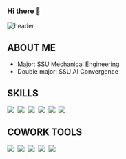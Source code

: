 ### Hi there 👋

![header](https://capsule-render.vercel.app/api?type=waving&color=C4DEEE&height=300&section=header&StrokeWidth=2&text=Seoyun💫&fontColor=78AAC3&fontSize=70&fontAlign=75&animation=fadeIn)

## ABOUT ME
* Major: SSU Mechanical Engineering
* Double major: SSU AI Convergence 


## SKILLS
<p align = "left">
    <img src ="https://img.shields.io/badge/-C-E2D2D2?style=flat-square&logo=C&logoColor=white"></a>&nbsp
    <img src ="https://img.shields.io/badge/-C++-E3E2B4?style=flat-square&logo=C%2B%2B&logoColor=white"></a>&nbsp
    <img src ="https://img.shields.io/badge/-Python-A2B59F?style=flat-square&logo=Python&logoColor=white"></a>&nbsp
    <img src ="https://img.shields.io/badge/-JAVA-BFC8D7?style=flat-square&logo=Java&logoColor=white"></a>&nbsp
    <img src ="https://img.shields.io/badge/-ReactNative-EEB8B8?style=flat-square&logo=React&logoColor=white"></a>&nbsp
    <img src ="https://img.shields.io/badge/-Visual Studio Code-BFC8D7?style=flat-square&logo=Visual Studio Code&logoColor=white"></a>&nbsp

</p>


## COWORK TOOLS
<p align = "left">
    <img src ="https://img.shields.io/badge/-Figma-E2D2D2"></a>&nbsp
    <img src ="https://img.shields.io/badge/-Trello-E3E2B4"></a>&nbsp
    <img src ="https://img.shields.io/badge/-Slack-A2B59F"></a>&nbsp
    <img src ="https://img.shields.io/badge/-Github-BFC8D7"></a>&nbsp
    <img src ="https://img.shields.io/badge/-Notion-EEB8B8"></a>&nbsp
</p>








<!--
**ksyeun/ksyeun** is a ✨ _special_ ✨ repository because its `README.md` (this file) appears on your GitHub profile.

Here are some ideas to get you started:


- 🔭 I’m currently working on ...
- 🌱 I’m currently learning ...
- 👯 I’m looking to collaborate on ...
- 🤔 I’m looking for help with ...
- 💬 Ask me about ...
- 📫 How to reach me: ...
- 😄 Pronouns: ...
- ⚡ Fun fact: ...
-->
